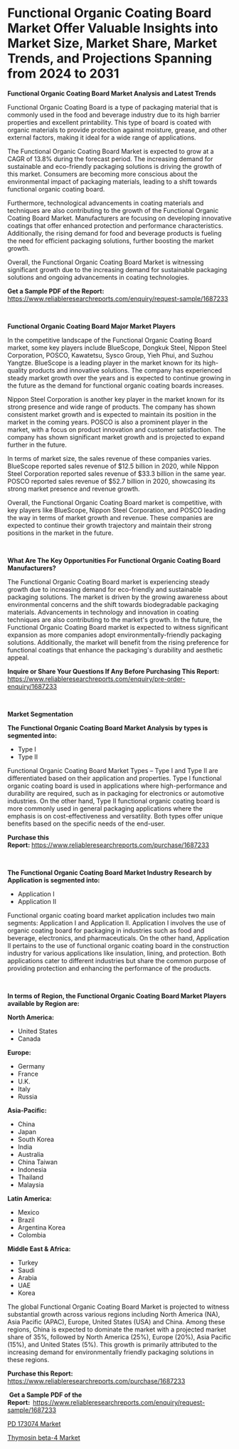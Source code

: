 <p><h1>Functional Organic Coating Board Market Offer Valuable Insights into Market Size, Market Share, Market Trends, and Projections Spanning from 2024 to 2031</h1></p><p><strong>Functional Organic Coating Board Market Analysis and Latest Trends</strong></p>
<p><p>Functional Organic Coating Board is a type of packaging material that is commonly used in the food and beverage industry due to its high barrier properties and excellent printability. This type of board is coated with organic materials to provide protection against moisture, grease, and other external factors, making it ideal for a wide range of applications.</p><p>The Functional Organic Coating Board Market is expected to grow at a CAGR of 13.8% during the forecast period. The increasing demand for sustainable and eco-friendly packaging solutions is driving the growth of this market. Consumers are becoming more conscious about the environmental impact of packaging materials, leading to a shift towards functional organic coating board.</p><p>Furthermore, technological advancements in coating materials and techniques are also contributing to the growth of the Functional Organic Coating Board Market. Manufacturers are focusing on developing innovative coatings that offer enhanced protection and performance characteristics. Additionally, the rising demand for food and beverage products is fueling the need for efficient packaging solutions, further boosting the market growth.</p><p>Overall, the Functional Organic Coating Board Market is witnessing significant growth due to the increasing demand for sustainable packaging solutions and ongoing advancements in coating technologies.</p></p>
<p><strong>Get a Sample PDF of the Report:&nbsp;</strong> <a href="https://www.reliableresearchreports.com/enquiry/request-sample/1687233">https://www.reliableresearchreports.com/enquiry/request-sample/1687233</a></p>
<p>&nbsp;</p>
<p><strong>Functional Organic Coating Board Major Market Players</strong></p>
<p><p>In the competitive landscape of the Functional Organic Coating Board market, some key players include BlueScope, Dongkuk Steel, Nippon Steel Corporation, POSCO, Kawatetsu, Sysco Group, Yieh Phui, and Suzhou Yangtze. BlueScope is a leading player in the market known for its high-quality products and innovative solutions. The company has experienced steady market growth over the years and is expected to continue growing in the future as the demand for functional organic coating boards increases.</p><p>Nippon Steel Corporation is another key player in the market known for its strong presence and wide range of products. The company has shown consistent market growth and is expected to maintain its position in the market in the coming years. POSCO is also a prominent player in the market, with a focus on product innovation and customer satisfaction. The company has shown significant market growth and is projected to expand further in the future.</p><p>In terms of market size, the sales revenue of these companies varies. BlueScope reported sales revenue of $12.5 billion in 2020, while Nippon Steel Corporation reported sales revenue of $33.3 billion in the same year. POSCO reported sales revenue of $52.7 billion in 2020, showcasing its strong market presence and revenue growth.</p><p>Overall, the Functional Organic Coating Board market is competitive, with key players like BlueScope, Nippon Steel Corporation, and POSCO leading the way in terms of market growth and revenue. These companies are expected to continue their growth trajectory and maintain their strong positions in the market in the future.</p></p>
<p>&nbsp;</p>
<p><strong>What Are The Key Opportunities For Functional Organic Coating Board Manufacturers?</strong></p>
<p><p>The Functional Organic Coating Board market is experiencing steady growth due to increasing demand for eco-friendly and sustainable packaging solutions. The market is driven by the growing awareness about environmental concerns and the shift towards biodegradable packaging materials. Advancements in technology and innovation in coating techniques are also contributing to the market's growth. In the future, the Functional Organic Coating Board market is expected to witness significant expansion as more companies adopt environmentally-friendly packaging solutions. Additionally, the market will benefit from the rising preference for functional coatings that enhance the packaging's durability and aesthetic appeal.</p></p>
<p><strong>Inquire or Share Your Questions If Any Before Purchasing This Report:</strong> <a href="https://www.reliableresearchreports.com/enquiry/pre-order-enquiry/1687233">https://www.reliableresearchreports.com/enquiry/pre-order-enquiry/1687233</a></p>
<p>&nbsp;</p>
<p><strong>Market Segmentation</strong></p>
<p><strong>The Functional Organic Coating Board Market Analysis by types is segmented into:</strong></p>
<p><ul><li>Type I</li><li>Type II</li></ul></p>
<p><p>Functional Organic Coating Board Market Types – Type I and Type II are differentiated based on their application and properties. Type I functional organic coating board is used in applications where high-performance and durability are required, such as in packaging for electronics or automotive industries. On the other hand, Type II functional organic coating board is more commonly used in general packaging applications where the emphasis is on cost-effectiveness and versatility. Both types offer unique benefits based on the specific needs of the end-user.</p></p>
<p><strong>Purchase this Report:&nbsp;</strong><a href="https://www.reliableresearchreports.com/purchase/1687233">https://www.reliableresearchreports.com/purchase/1687233</a></p>
<p>&nbsp;</p>
<p><strong>The Functional Organic Coating Board Market Industry Research by Application is segmented into:</strong></p>
<p><ul><li>Application I</li><li>Application II</li></ul></p>
<p><p>Functional organic coating board market application includes two main segments: Application I and Application II. Application I involves the use of organic coating board for packaging in industries such as food and beverage, electronics, and pharmaceuticals. On the other hand, Application II pertains to the use of functional organic coating board in the construction industry for various applications like insulation, lining, and protection. Both applications cater to different industries but share the common purpose of providing protection and enhancing the performance of the products.</p></p>
<p>&nbsp;</p>
<p><strong>In terms of Region, the Functional Organic Coating Board Market Players available by Region are:</strong></p>
<p>
    <p> <strong> North America: </strong>
        <ul>
            <li>United States</li>
            <li>Canada</li>
        </ul>
        </p> 
    <p> <strong> Europe: </strong>
        <ul>
            <li>Germany</li>
            <li>France</li>
            <li>U.K.</li>
            <li>Italy</li>
            <li>Russia</li>
        </ul>
        </p> 
    <p> <strong> Asia-Pacific: </strong>
        <ul>
            <li>China</li>
            <li>Japan</li>
            <li>South Korea</li>
            <li>India</li>
            <li>Australia</li>
            <li>China Taiwan</li>
            <li>Indonesia</li>
            <li>Thailand</li>
            <li>Malaysia</li>
        </ul>
        </p> 
    <p> <strong> Latin America: </strong>
        <ul>
            <li>Mexico</li>
            <li>Brazil</li>
            <li>Argentina Korea</li>
            <li>Colombia</li>
        </ul>
        </p> 
    <p> <strong> Middle East & Africa: </strong>
        <ul>
            <li>Turkey</li>
            <li>Saudi</li>
            <li>Arabia</li>
            <li>UAE</li>
            <li>Korea</li>
        </ul>
    </p>
    </p>
<p><p>The global Functional Organic Coating Board Market is projected to witness substantial growth across various regions including North America (NA), Asia Pacific (APAC), Europe, United States (USA) and China. Among these regions, China is expected to dominate the market with a projected market share of 35%, followed by North America (25%), Europe (20%), Asia Pacific (15%), and United States (5%). This growth is primarily attributed to the increasing demand for environmentally friendly packaging solutions in these regions.</p></p>
<p><strong>Purchase this Report: </strong><a href="https://www.reliableresearchreports.com/purchase/1687233">https://www.reliableresearchreports.com/purchase/1687233</a></p>
<p>&nbsp;<strong>Get a Sample PDF of the Report:&nbsp;&nbsp;</strong><a href="https://www.reliableresearchreports.com/enquiry/request-sample/1687233">https://www.reliableresearchreports.com/enquiry/request-sample/1687233</a></p>
<p><strong></strong></p>
<p><p><a href="https://github.com/Airanohannonzb68e5pb53oc1/Market-Research-Report-List-1/blob/main/pd-173074-market.md">PD 173074 Market</a></p><p><a href="https://github.com/fiixsa/Market-Research-Report-List-1/blob/main/thymosin-beta-4-market.md">Thymosin beta-4 Market</a></p></p>
